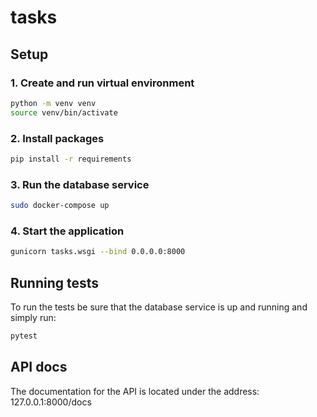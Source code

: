 # tasks
## Setup
### 1. Create and run virtual environment
```bash
python -m venv venv
source venv/bin/activate
```
### 2. Install packages
```bash
pip install -r requirements
```
### 3. Run the database service
```bash
sudo docker-compose up
```
### 4. Start the application
```bash
gunicorn tasks.wsgi --bind 0.0.0.0:8000
```

## Running tests
To run the tests be sure that the database service is up and running and simply run:
```bash
pytest
```

## API docs
The documentation for the API is located under the address: 127.0.0.1:8000/docs
